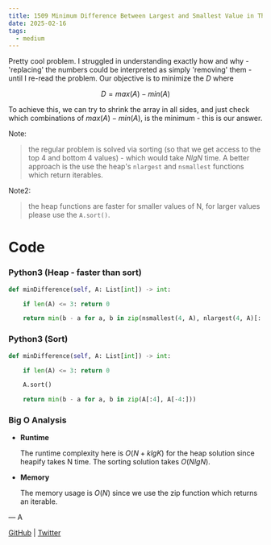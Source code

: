 ```yaml
---
title: 1509 Minimum Difference Between Largest and Smallest Value in Three Moves
date: 2025-02-16
tags:
  - medium
---
```


Pretty cool problem. I struggled in understanding exactly how and why - 'replacing' the numbers could be interpreted as simply 'removing' them - until I re-read the problem. Our objective is to minimize the $D$ where

$$
D = max(A) - min(A)
$$

To achieve this, we can try to shrink the array in all sides, and just check which combinations of $max(A) - min(A)$, is the minimum - this is our answer.

Note:

> the regular problem is solved via sorting (so that we get access to the top 4 and bottom 4 values) - which would take $N lg N$ time. A better approach is the use the heap's `nlargest` and `nsmallest` functions which return iterables.

Note2:

> the heap functions are faster for smaller values of N, for larger values please use the `A.sort()`.

# Code

### Python3 (Heap - faster than sort)

```python
def minDifference(self, A: List[int]) -> int:

    if len(A) <= 3: return 0

    return min(b - a for a, b in zip(nsmallest(4, A), nlargest(4, A)[::-1]))
```

### Python3 (Sort)

```python
def minDifference(self, A: List[int]) -> int:

    if len(A) <= 3: return 0

    A.sort()

    return min(b - a for a, b in zip(A[:4], A[-4:]))
```

### Big O Analysis

- **Runtime**

  The runtime complexity here is $O(N + k lg K)$ for the heap solution since heapify takes N time. The sorting solution takes $O(N lg N)$.

- **Memory**

  The memory usage is $O(N)$ since we use the zip function which returns an iterable.

— A

[GitHub](https://github.com/AtharvaKamble) | [Twitter](https://twitter.com/AtharvaKamble07)
